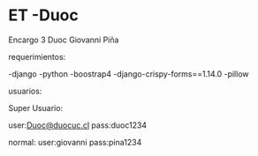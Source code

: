 # ET -Duoc
Encargo 3 Duoc Giovanni Piña

requerimientos:

-django
-python
-boostrap4
-django-crispy-forms==1.14.0
-pillow


usuarios:

Super Usuario:

user:Duoc@duocuc.cl
pass:duoc1234

normal:
user:giovanni
pass:pina1234
